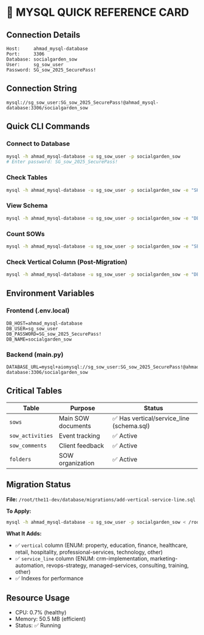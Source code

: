 # 🚀 MYSQL QUICK REFERENCE CARD

## Connection Details
```
Host:     ahmad_mysql-database
Port:     3306
Database: socialgarden_sow
User:     sg_sow_user
Password: SG_sow_2025_SecurePass!
```

## Connection String
```
mysql://sg_sow_user:SG_sow_2025_SecurePass!@ahmad_mysql-database:3306/socialgarden_sow
```

## Quick CLI Commands

### Connect to Database
```bash
mysql -h ahmad_mysql-database -u sg_sow_user -p socialgarden_sow
# Enter password: SG_sow_2025_SecurePass!
```

### Check Tables
```bash
mysql -h ahmad_mysql-database -u sg_sow_user -p socialgarden_sow -e "SHOW TABLES;"
```

### View Schema
```bash
mysql -h ahmad_mysql-database -u sg_sow_user -p socialgarden_sow -e "DESCRIBE sows;"
```

### Count SOWs
```bash
mysql -h ahmad_mysql-database -u sg_sow_user -p socialgarden_sow -e "SELECT COUNT(*) as total FROM sows;"
```

### Check Vertical Column (Post-Migration)
```bash
mysql -h ahmad_mysql-database -u sg_sow_user -p socialgarden_sow -e "DESCRIBE sows;" | grep vertical
```

## Environment Variables

### Frontend (.env.local)
```
DB_HOST=ahmad_mysql-database
DB_USER=sg_sow_user
DB_PASSWORD=SG_sow_2025_SecurePass!
DB_NAME=socialgarden_sow
```

### Backend (main.py)
```
DATABASE_URL=mysql+aiomysql://sg_sow_user:SG_sow_2025_SecurePass!@ahmad_mysql-database:3306/socialgarden_sow
```

## Critical Tables

| Table | Purpose | Status |
|-------|---------|--------|
| `sows` | Main SOW documents | ✅ Has vertical/service_line (schema.sql) |
| `sow_activities` | Event tracking | ✅ Active |
| `sow_comments` | Client feedback | ✅ Active |
| `folders` | SOW organization | ✅ Active |

## Migration Status

**File:** `/root/the11-dev/database/migrations/add-vertical-service-line.sql`

**To Apply:**
```bash
mysql -h ahmad_mysql-database -u sg_sow_user -p socialgarden_sow < /root/the11-dev/database/migrations/add-vertical-service-line.sql
```

**What It Adds:**
- ✅ `vertical` column (ENUM: property, education, finance, healthcare, retail, hospitality, professional-services, technology, other)
- ✅ `service_line` column (ENUM: crm-implementation, marketing-automation, revops-strategy, managed-services, consulting, training, other)
- ✅ Indexes for performance

## Resource Usage
- CPU: 0.7% (healthy)
- Memory: 50.5 MB (efficient)
- Status: ✅ Running
